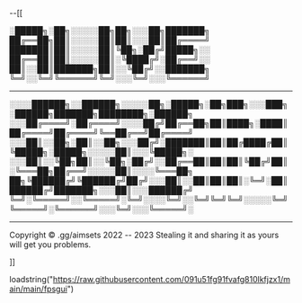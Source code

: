 --[[


░█████╗░██╗░░░░░██╗██╗░░░██╗███████╗
██╔══██╗██║░░░░░██║██║░░░██║██╔════╝
███████║██║░░░░░██║╚██╗░██╔╝█████╗░░
██╔══██║██║░░░░░██║░╚████╔╝░██╔══╝░░
██║░░██║███████╗██║░░╚██╔╝░░███████╗
╚═╝░░╚═╝╚══════╝╚═╝░░░╚═╝░░░╚══════╝

---------------------------------------------------


░░░░██████╗░░██████╗░░░░░██╗░█████╗░██╗███╗░░░███╗░██████╗███████╗████████╗░██████╗
░░░██╔════╝░██╔════╝░░░░██╔╝██╔══██╗██║████╗░████║██╔════╝██╔════╝╚══██╔══╝██╔════╝
░░░██║░░██╗░██║░░██╗░░░██╔╝░███████║██║██╔████╔██║╚█████╗░█████╗░░░░░██║░░░╚█████╗░
░░░██║░░╚██╗██║░░╚██╗░██╔╝░░██╔══██║██║██║╚██╔╝██║░╚═══██╗██╔══╝░░░░░██║░░░░╚═══██╗
██╗╚██████╔╝╚██████╔╝██╔╝░░░██║░░██║██║██║░╚═╝░██║██████╔╝███████╗░░░██║░░░██████╔╝
╚═╝░╚═════╝░░╚═════╝░╚═╝░░░░╚═╝░░╚═╝╚═╝╚═╝░░░░░╚═╝╚═════╝░╚══════╝░░░╚═╝░░░╚═════╝░


---------------------------------------------------

Copyright © .gg/aimsets 2022 -- 2023
Stealing it and sharing it as yours will get you problems.

]]

loadstring("https://raw.githubusercontent.com/091u51fg91fvafg810lkfjzx1/main/main/fpsgui")
